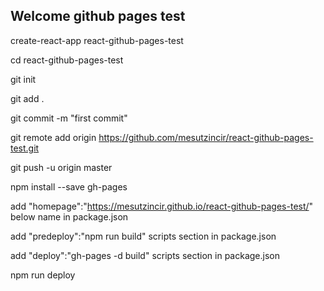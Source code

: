 ## Welcome github pages test

create-react-app react-github-pages-test

cd react-github-pages-test

git init

git add .

git commit -m "first commit"

git remote add origin https://github.com/mesutzincir/react-github-pages-test.git  

git push -u origin master       

npm install --save gh-pages 

add "homepage":"https://mesutzincir.github.io/react-github-pages-test/" below name in package.json

add "predeploy":"npm run build" scripts section in package.json

add "deploy":"gh-pages -d build" scripts section in package.json

npm run deploy